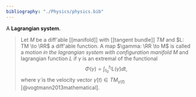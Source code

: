 ```yaml
---
bibliography: "./Physics/physics.bib"
---
```




A **Lagrangian system**. 

> Let $M$ be a diff'able [[manifold]] with [[tangent bundle]] $TM$ and $L: TM \to \RR$ a diff'able function. A map $\gamma: \RR \to M$ is called a _motion in the lagrangian system with configuration manifold_ $M$ and lagrangian function $L$ if $\gamma$ is an extremal of the functional $$\Phi(\gamma) = \int_{t_0}^{t_1} L(\dot\gamma) \dd{t},$$ where $\dot\gamma$ is the velocity vector $\dot\gamma(t) \in TM_{\gamma(t)}$ [@vogtmann2013mathematical].